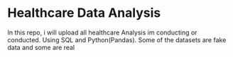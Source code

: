 # Healthcare Data Analysis
In this repo, i will upload all healthcare Analysis im conducting or conducted. Using SQL and Python(Pandas). Some of the datasets are fake data and some are real
